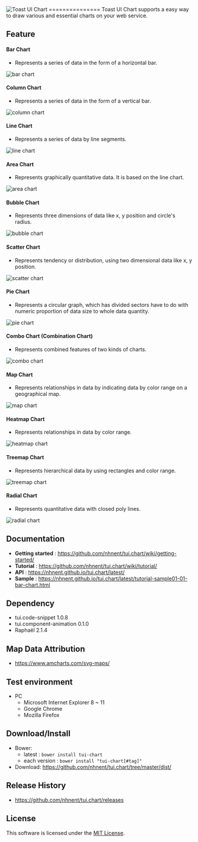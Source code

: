 <img alt="Toast UI Chart" src="https://cloud.githubusercontent.com/assets/7088720/21300155/e52f31ae-c5e4-11e6-8d6a-d660a48d0d50.png">
===============
Toast UI Chart supports a easy way to draw various and essential charts on your web service.<br>

## Feature

#### Bar Chart
* Represents a series of data in the form of a horizontal bar.

![bar chart](https://cloud.githubusercontent.com/assets/2888775/17967950/33635188-6b05-11e6-87ab-cf67929ddb9f.png)

#### Column Chart
* Represents a series of data in the form of a vertical bar.

![column chart](https://cloud.githubusercontent.com/assets/2888775/17967954/336be0c8-6b05-11e6-91ef-55b6b003d256.png)

#### Line Chart
* Represents a series of data by line segments.

![line chart](https://cloud.githubusercontent.com/assets/2888775/17968200/70490420-6b06-11e6-8a8e-659f5476cda5.png)

#### Area Chart
* Represents graphically quantitative data. It is based on the line chart.

![area chart](https://cloud.githubusercontent.com/assets/2888775/17967949/33611576-6b05-11e6-83b4-830ac2102347.png)

#### Bubble Chart
* Represents three dimensions of data like x, y position and circle's radius.

![bubble chart](https://cloud.githubusercontent.com/assets/2888775/17967952/336925d6-6b05-11e6-89e5-94698a955352.png)

#### Scatter Chart
* Represents tendency or distribution, using two dimensional data like x, y position.

![scatter chart](https://cloud.githubusercontent.com/assets/2888775/17967960/33970370-6b05-11e6-8af1-d590d547ff4c.png)

#### Pie Chart
* Represents a circular graph, which has divided sectors have to do with numeric proportion of data size to whole data quantity.

![pie chart](https://cloud.githubusercontent.com/assets/2888775/17967958/3390131c-6b05-11e6-83e1-8cadb7bd58fc.png)

#### Combo Chart (Combination Chart)
* Represents combined features of two kinds of charts.

![combo chart](https://cloud.githubusercontent.com/assets/7088720/21537341/bfe0fe0e-cdd3-11e6-95da-83e662a2c646.png)


#### Map Chart
* Represents relationships in data by indicating data by color range on a geographical map.

![map chart](https://cloud.githubusercontent.com/assets/2888775/17967956/3389ef0a-6b05-11e6-8bb4-d4a0db8fecf8.png)

#### Heatmap Chart
* Represents relationships in data by color range.

![heatmap chart](https://cloud.githubusercontent.com/assets/2888775/17967951/3369065a-6b05-11e6-946a-b25faf213c5d.png)

#### Treemap Chart
* Represents hierarchical data by using rectangles and color range.

![treemap chart](https://cloud.githubusercontent.com/assets/2888775/17967959/3392b338-6b05-11e6-88af-b870c9c4c13a.png)

#### Radial Chart
* Represents quantitative data with closed poly lines.

![radial chart](https://cloud.githubusercontent.com/assets/7088720/21537366/29c89534-cdd4-11e6-83be-513f9a699368.png)



## Documentation
* **Getting started** : https://github.com/nhnent/tui.chart/wiki/getting-started/
* **Tutorial** : https://github.com/nhnent/tui.chart/wiki/tutorial/
* **API** : https://nhnent.github.io/tui.chart/latest/
* **Sample** : https://nhnent.github.io/tui.chart/latest/tutorial-sample01-01-bar-chart.html

## Dependency
* tui.code-snippet 1.0.8
* tui.component-animation 0.1.0
* Raphaël 2.1.4

## Map Data Attribution
* https://www.amcharts.com/svg-maps/

## Test environment
* PC
	* Microsoft Internet Explorer 8 ~ 11
	* Google Chrome
	* Mozilla Firefox

## Download/Install
* Bower:
   * latest : `bower install tui-chart`
   * each version : `bower install "tui-chart[#tag]"`
* Download: https://github.com/nhnent/tui.chart/tree/master/dist/

## Release History
* https://github.com/nhnent/tui.chart/releases

## License
This software is licensed under the [MIT License](https://github.com/nhnent/tui.chart/blob/master/LICENSE).

